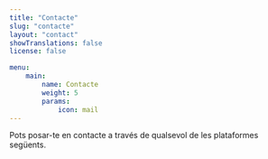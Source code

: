 ```yaml
---
title: "Contacte"
slug: "contacte"
layout: "contact"
showTranslations: false
license: false

menu:
    main:
        name: Contacte
        weight: 5
        params:
            icon: mail
---
```


Pots posar-te en contacte a través de qualsevol de les plataformes següents.
